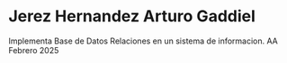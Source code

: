 # Jerez Hernandez Arturo Gaddiel
Implementa Base de Datos Relaciones en un sistema de informacion. AA
Febrero 2025

<script src="https://ajax.googleapis.com/ajax/libs/jquery/1.11.2/jquery.min.js"></script&gt;
<link rel="stylesheet" href="https://maxcdn.bootstrapcdn.com/bootstrap/3.3.1/css/bootstrap.min.css"&gt;
<link rel="stylesheet" href="https://maxcdn.bootstrapcdn.com/bootstrap/3.3.1/css/bootstrap-theme.min.css"&gt;
<script src="https://maxcdn.bootstrapcdn.com/bootstrap/3.3.1/js/bootstrap.min.js"></script&gt;
